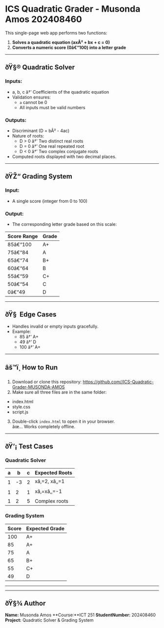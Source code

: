 # ICS Quadratic Grader - Musonda Amos 202408460

This single-page web app performs two functions:
1. **Solves a quadratic equation (axÂ² + bx + c = 0)**  
2. **Converts a numeric score (0â€“100) into a letter grade**

---

## ðŸ§® Quadratic Solver

### Inputs:
- a, b, c â†’ Coefficients of the quadratic equation  
- Validation ensures:
  - `a` cannot be 0  
  - All inputs must be valid numbers  

### Outputs:
- Discriminant (D = bÂ² - 4ac)
- Nature of roots:
  - D > 0 â†’ Two distinct real roots  
  - D = 0 â†’ One real repeated root  
  - D < 0 â†’ Two complex conjugate roots  
- Computed roots displayed with two decimal places.

---

## ðŸŽ“ Grading System

### Input:
- A single score (integer from 0 to 100)

### Output:
- The corresponding letter grade based on this scale:

| Score Range | Grade |
|--------------|--------|
| 85â€“100 | A+ |
| 75â€“84 | A |
| 65â€“74 | B+ |
| 60â€“64 | B |
| 55â€“59 | C+ |
| 50â€“54 | C |
| 0â€“49 | D |

---

## ðŸ§  Edge Cases
- Handles invalid or empty inputs gracefully.
- Example:
  - 85 â†’ A+
  - 49 â†’ D
  - 100 â†’ A+

---

## âš™ï¸ How to Run

1. Download or clone this repository:
https://github.com//ICS-Quadratic-Grader-MUSONDA-AMOS 
2. Make sure all three files are in the same folder:
- index.html  
- style.css  
- script.js
3. Double-click `index.html` to open it in your browser.  
âœ… Works completely offline.

---

## ðŸ’¡ Test Cases

### Quadratic Solver
| a | b | c | Expected Roots |
|---|---|---|----------------|
| 1 | -3 | 2 | xâ‚=2, xâ‚‚=1 |
| 1 | 2 | 1 | xâ‚=xâ‚‚=-1 |
| 1 | 2 | 5 | Complex roots |

### Grading System
| Score | Expected Grade |
|--------|----------------|
| 100 | A+ |
| 85 | A+ |
| 75 | A |
| 65 | B+ |
| 55 | C+ |
| 49 | D |

---

---

## ðŸ§¾ Author
**Name:** Musonda Amos
**Course:**ICT 251
**StudentNumber:** 202408460
**Project:** Quadratic Solver & Grading System
